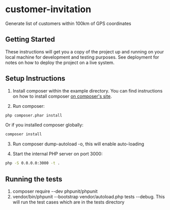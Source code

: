# customer-invitation
Generate list of customers within 100km of GPS coordinates

## Getting Started

These instructions will get you a copy of the project up and running on your local machine for development and testing purposes. See deployment for notes on how to deploy the project on a live system.

## Setup Instructions

1. Install composer within the example directory. You can find instructions on how to install composer [on composer's site](https://getcomposer.org/download/).

2. Run composer:

  ```sh
  php composer.phar install
  ```

  Or if you installed composer globally:

  ```sh
  composer install
  ```

3. Run composer dump-autoload -o, this will enable auto-loading

4. Start the internal PHP server on port 3000:

  ```sh
  php -S 0.0.0.0:3000 -t .
  ```
  
## Running the tests

1. composer require --dev phpunit/phpunit
2. vendor/bin/phpunit --bootstrap vendor/autoload.php tests --debug. This will run the test cases which are in the tests directory
  
  